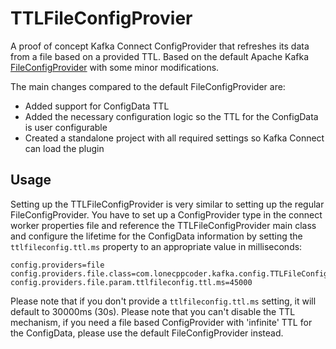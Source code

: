 # TTLFileConfigProvier

A proof of concept Kafka Connect ConfigProvider that refreshes its data from a file based on a provided TTL. Based on the default Apache Kafka [FileConfigProvider](https://github.com/apache/kafka/blob/trunk/clients/src/main/java/org/apache/kafka/common/config/provider/FileConfigProvider.java) with some minor modifications.

The main changes compared to the default FileConfigProvider are:

- Added support for ConfigData TTL
- Added the necessary configuration logic so the TTL for the ConfigData is user configurable
- Created a standalone project with all required settings so Kafka Connect can load the plugin


## Usage

Setting up the TTLFileConfigProvider is very similar to setting up the regular FileConfigProvider. You have to set up a ConfigProvider type in the connect worker properties file and reference the TTLFileConfigProvider main class and configure the lifetime for the ConfigData information by setting the `ttlfileconfig.ttl.ms` property to an appropriate value in milliseconds:

```
config.providers=file
config.providers.file.class=com.lonecppcoder.kafka.config.TTLFileConfigProvider
config.providers.file.param.ttlfileconfig.ttl.ms=45000
```

Please note that if you don't provide a `ttlfileconfig.ttl.ms` setting, it will default to 30000ms (30s). Please note that you can't disable the TTL mechanism, if you need a file based ConfigProvider with 'infinite' TTL for the ConfigData, please use the default FileConfigProvider instead.
